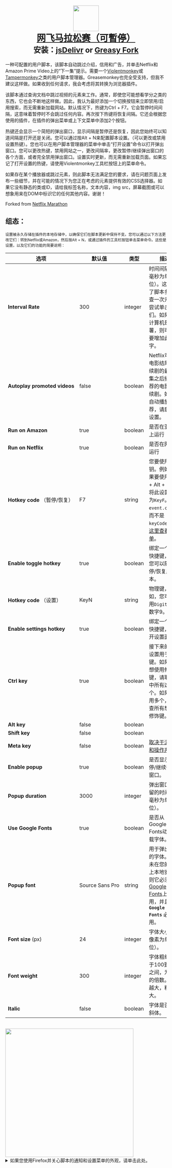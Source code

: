 <h1 align="center">
    <center>
        <a href="https://github.com/aminomancer/Netflix-Marathon-Pausable"><img src="https://cdn.jsdelivr.net/gh/aminomancer/Netflix-Marathon-Pausable@latest/icon.svg" width="80em" /><br>
        <b>网飞马拉松赛（可暫停）</b></a><br>
        <sup><b>安装：<a href="https://cdn.jsdelivr.net/gh/aminomancer/Netflix-Marathon-Pausable@latest/marathon.user.js">jsDelivr</a>&nbsp;or&nbsp;<a href="https://greasyfork.org/scripts/420475-netflix-marathon-pausable/code/Netflix Marathon (Pausable).user.js">Greasy Fork</a></b></sup>
    </center>
</h1>

一种可配置的用户脚本，该脚本自动跳过介绍，信用和广告，并单击Netflix和Amazon Prime Video上的“下一集”提示。需要一个[Violentmonkey](https://violentmonkey.github.io/)或[Tampermonkey](https://www.tampermonkey.net/)之类的用户脚本管理器。Greasemonkey也完全受支持，但我不建议这样做。如果收到任何请求，我会考虑将其转换为浏览器插件。

该脚本通过查询文档中跳过视频的元素来工作。通常，即使您可能想看学分之类的东西，它也会不断地这样做。因此，我认为最好添加一个切换按钮来立即禁用/启用搜索，而无需重新加载网站。默认情况下，热键为Ctrl + F7。它会暂停时间间隔，这意味着暂停时不会跳过任何内容。再次按下热键将恢复间隔。它还会根据您使用的插件，在插件的弹出菜单或上下文菜单中添加2个按钮。

热键还会显示一个简短的弹出窗口，显示间隔是暂停还是恢复，因此您始终可以知道间隔是打开还是关闭。您可以通过按Alt + N来配置脚本设置。（可以更改或禁用设置热键）。您也可以在用户脚本管理器的菜单中单击“打开设置”命令以打开弹出窗口。您可以更改热键，禁用网站之一，更改间隔率，更改暂停/继续弹出窗口的各个方面，或者完全禁用弹出窗口。设置实时更新，而无需重新加载页面。如果忘记了打开设置的热键，请使用Violentmonkey工具栏按钮上的菜单命令。

如果存在某个播放器或跳过元素，则此脚本无法满足您的要求，请在问题页面上发布一些细节，并在可能的情况下为您正在考虑的元素提供有效的CSS选择器。如果它没有静态的类或ID，请给我标签名称，文本内容，img src，屏幕截图或可以想象用来在DOM中标识它的任何其他内容。谢谢！

Forked from [Netflix Marathon](https://greasyfork.org/en/scripts/30029-netflix-marathon)

<h2>组态：</h2>

<small>设置被永久存储在插件的本地存储中，以确保它们在脚本更新中保持不变。您可以通过以下方法更改它们：转到Netflix或Amazon，然后按Alt + N，或通过插件的工具栏按钮单击菜单命令。这些是设置，以及它们的功能的简要说明：</small>

| 选项 | 默认值 | 类型 | 描述 |
|-|-|-|-|
| **Interval&#160;Rate** | 300 | integer | 时间间隔（以毫秒为单位）。这决定了脚本多久检查一次元素并尝试单击它们。如果您的计算机是马铃薯，则可能需要增加此数字。 |
| **Autoplay&#160;promoted&#160;videos** | false | boolean | Netflix可以在电影结尾或连续剧的最后一集之后播放推荐的电影或连续剧。如果要自动播放推荐，请启用此设置。 |
| **Run&#160;on&#160;Amazon** | true | boolean | 是否在亚马逊上运行 |
| **Run&#160;on&#160;Netflix** | true | boolean | 是否在网飞上运行 |
| **Hotkey&#160;code**&#160;（暂停/恢复） | F7 | string | 您要使用的密钥。例如，如果要使用Ctrl + Alt + F，请将此设置设置为`KeyF`。这是`event.code`，而不是`keyCode`。[在这里查看清单](https://developer.mozilla.org/en-US/docs/Web/API/KeyboardEvent/code/code_values)。 |
| **Enable toggle hotkey** | true | boolean | 绑定一个键盘快捷键，以便您可以随意暂停/恢复脚本。 |
| **Hotkey&#160;code**&#160;（设置） | KeyN | string | 物理键，例如，您可以使用`Digit9`绑定数字9。 |
| **Enable settings hotkey** | true | boolean | 绑定一个键盘快捷键，以打开设置面板。 |
| **Ctrl&#160;key** | true | boolean | 接下来的四个设置用于修饰键。如果您不想使用修饰键，请取消选中所有这四个。如果要使用多个，请检查所有想要的修饰键。 |
| **Alt&#160;key** | false | boolean |  |
| **Shift&#160;key** | false | boolean |  |
| **Meta&#160;key** | false | boolean | [取决于浏览器和操作系统。](https://developer.mozilla.org/en-US/docs/Web/API/KeyboardEvent/metaKey) |
| **Enable&#160;popup** | true | boolean | 是否显示暂停/继续弹出窗口。 |
| **Popup&#160;duration** | 3000 | integer | 弹出窗口应保留的时间（以毫秒为单位）。 |
| **Use&#160;Google&#160;Fonts** | true | boolean | 是否从Google Fonts动态加载字体。 |
| **Popup&#160;font** | Source&#160;Sans&#160;Pro | string | 用于弹出窗口的字体。如果未在您的PC上本地安装，则它必须在[Google Fonts](https://fonts.google.com/)上可用，并且 **`Use Google Fonts`** 必须启用。 |
| **Font&#160;size**&#160;(px) | 24 | integer | 字体大小（以像素为单位）。 |
| **Font&#160;weight** | 300 | integer | 字体粗细，介于100到900之间，为100的倍数。数字越大，粗细越大。 |
| **Italic** | false | boolean | 字体是否应为斜体。 |


<br>
<img src="https://cdn.jsdelivr.net/gh/aminomancer/Netflix-Marathon-Pausable@latest/settings-blur.png" width=400 />
<details><summary>如果您使用Firefox并关心脚本的通知和设置菜单的外观，请单击此处。</summary>
<br>
这些弹出窗口使用<code>backdrop-filter</code>在其后面应用模糊效果，类似于Windows 10的丙烯酸玻璃效果。这纯粹是出于美学目的，因此您可以忽略这一点，但是如果您使用Firefox并希望获得完整的视觉效果，则需要执行额外的步骤：
<br><br>

1.  在网址栏中输入<code>about:config</code>并按Enter。搜索<code>layout.css.backdrop-filter.enabled</code>并将其切换为true。<br>

2.  接下来，我们应确保已启用WebRender ：（默认情况下已启用，但请确保）<br>

3.  从您的网址栏中导航到<code>about:support</code>。<br>

4.  找到“特性”部分，并在标记为“合成”的第一行中，确保其显示为WebRender。<br>

5.  如果没有显示WebRender，请返回到<code>about：config</code>，然后搜索<code>gfx.webrender.all</code>并将其切换为true。<br>

6.  然后搜索<code>dom.webgpu.enabled</code>并确保将其设置为false。<br>
<br>

重新启动Firefox后，支持页面现在应在“特性”旁边列出WebRender。如果您按照这些步骤操作，但仍未显示WebRender，则它可能与您的图形驱动程序，操作系统，硬件或Firefox版本不兼容。在台式机上，这种情况极不可能发生。但是不要担心。毕竟这只是视觉效果。

</details>
<br>